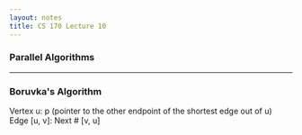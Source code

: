 ```yaml
---
layout: notes
title: CS 170 Lecture 10
---
```


### Parallel Algorithms

- - -

### Boruvka's Algorithm

Vertex u:     p (pointer to the other endpoint of the shortest edge out of u)
Edge [u, v]:  Next
        #
     [v, u]
